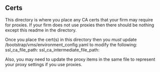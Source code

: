 ## Certs

This directory is where you place any CA certs that your firm may require for proxies. If your firm does not use proxies then there should be nothing except this readme in the directory.

Once you place the cert(s) in this directory then you *must* update /bootstrap/vms/environment_config.yaml to modify the following:
ssl_ca_file_path:
ssl_ca_intermediate_file_path:

Also, you may need to update the proxy items in the same file to represent your proxy settings if you use proxies.
